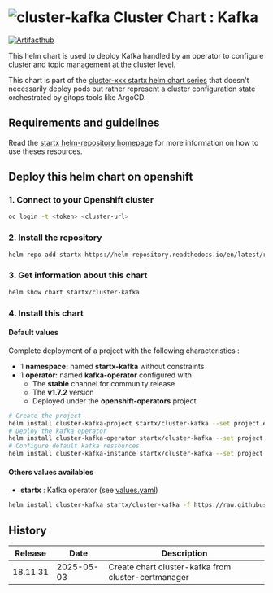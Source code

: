 # ![cluster-kafka](https://helm-repository.readthedocs.io/en/latest/img/cluster-kafka.svg "Cluster Chart : Kafka") Cluster Chart : Kafka
[![Artifacthub](https://img.shields.io/badge/ArtifactHub-STARTX_cluster--kafka-8A2BE2.svg)](https://artifacthub.io/packages/search?ts_query_web=cluster+kafka+startx)

This helm chart is used to deploy Kafka handled by an operator to configure cluster and topic management at the cluster level.

This chart is part of the [cluster-xxx startx helm chart series](https://helm-repository.readthedocs.io#cluster-helm-charts) that doesn't necessarily deploy pods but rather represent a cluster configuration state orchestrated by gitops tools like ArgoCD.

## Requirements and guidelines

Read the [startx helm-repository homepage](https://helm-repository.readthedocs.io) for
more information on how to use theses resources.

## Deploy this helm chart on openshift

### 1. Connect to your Openshift cluster

```bash
oc login -t <token> <cluster-url>
```

### 2. Install the repository

```bash
helm repo add startx https://helm-repository.readthedocs.io/en/latest/repos/stable/
```

### 3. Get information about this chart

```bash
helm show chart startx/cluster-kafka
```

### 4. Install this chart

#### Default values

Complete deployment of a project with the following characteristics :

- 1 **namespace:** named **startx-kafka** without constraints
- 1 **operator:** named **kafka-operator** configured with
  - The **stable** channel for community release
  - The **v1.7.2** version
  - Deployed under the **openshift-operators** project

```bash
# Create the project
helm install cluster-kafka-project startx/cluster-kafka --set project.enabled=true,operator.enabled=false,kafka.enabled=false
# Deploy the kafka operator
helm install cluster-kafka-operator startx/cluster-kafka --set project.enabled=false,operator.enabled=true,kafka.enabled=false && sleep 10
# Configure default kafka ressources
helm install cluster-kafka-instance startx/cluster-kafka --set project.enabled=false,operator.enabled=false,kafka.enabled=true
```

#### Others values availables

- **startx** : Kafka operator (see [values.yaml](https://raw.githubusercontent.com/startxfr/helm-repository/master/charts/cluster-kafka/values-startx.yaml))

```bash
helm install cluster-kafka startx/cluster-kafka -f https://raw.githubusercontent.com/startxfr/helm-repository/master/charts/cluster-kafka/values-startx.yaml
```

## History

| Release | Date       | Description                                       |
| ------- | ---------- | ------------------------------------------------- |
| 18.11.31 | 2025-05-03 | Create chart cluster-kafka from cluster-certmanager
